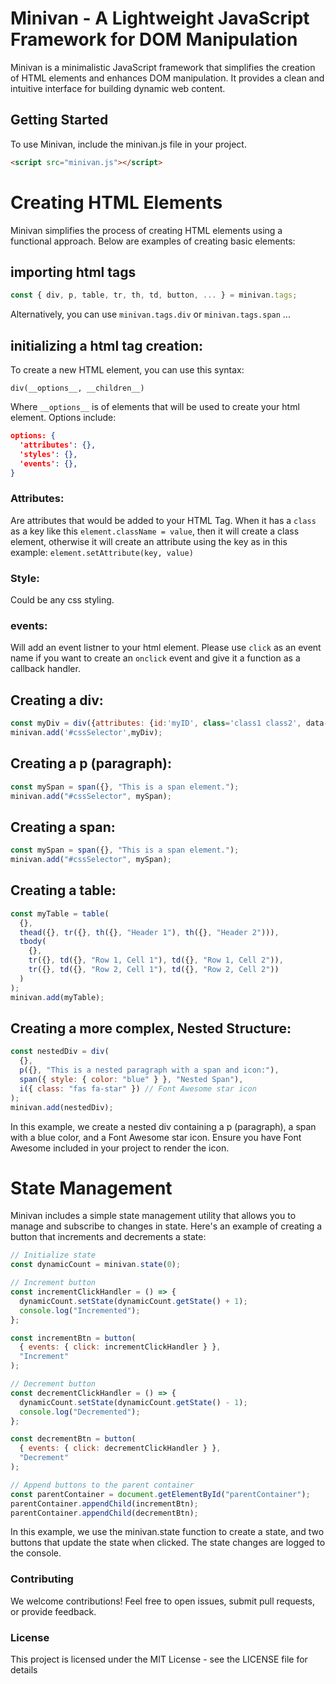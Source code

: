 # Minivan - A Lightweight JavaScript Framework for DOM Manipulation

Minivan is a minimalistic JavaScript framework that simplifies the creation of HTML elements and enhances DOM manipulation. It provides a clean and intuitive interface for building dynamic web content.

## Getting Started

To use Minivan, include the minivan.js file in your project.

```html
<script src="minivan.js"></script>
```

# Creating HTML Elements

Minivan simplifies the process of creating HTML elements using a functional approach. Below are examples of creating basic elements:

## importing html tags

```js
const { div, p, table, tr, th, td, button, ... } = minivan.tags;
```

Alternatively, you can use `minivan.tags.div` or `minivan.tags.span` ...

## initializing a html tag creation:

To create a new HTML element, you can use this syntax:

`div(__options__, __children__)`

Where `__options__` is of elements that will be used to create your html element. Options include:

```json
options: {
  'attributes': {},
  'styles': {},
  'events': {},
}
```

### Attributes:

Are attributes that would be added to your HTML Tag. When it has a `class` as a key like this `element.className = value`, then it will create a class element, otherwise it will create an attribute using the key as in this example: `element.setAttribute(key, value)`

### Style:

Could be any css styling.

### events:

Will add an event listner to your html element. Please use `click` as an event name if you want to create an `onclick` event and give it a function as a callback handler.

## Creating a div:

```js
const myDiv = div({attributes: {id:'myID', class='class1 class2', data-text:'text-data'}}, "Hello, Minivan!");
minivan.add('#cssSelector',myDiv);
```

## Creating a p (paragraph):

```js
const mySpan = span({}, "This is a span element.");
minivan.add("#cssSelector", mySpan);
```

## Creating a span:

```js
const mySpan = span({}, "This is a span element.");
minivan.add("#cssSelector", mySpan);
```

## Creating a table:

```js
const myTable = table(
  {},
  thead({}, tr({}, th({}, "Header 1"), th({}, "Header 2"))),
  tbody(
    {},
    tr({}, td({}, "Row 1, Cell 1"), td({}, "Row 1, Cell 2")),
    tr({}, td({}, "Row 2, Cell 1"), td({}, "Row 2, Cell 2"))
  )
);
minivan.add(myTable);
```

## Creating a more complex, Nested Structure:

```js
const nestedDiv = div(
  {},
  p({}, "This is a nested paragraph with a span and icon:"),
  span({ style: { color: "blue" } }, "Nested Span"),
  i({ class: "fas fa-star" }) // Font Awesome star icon
);
minivan.add(nestedDiv);
```

In this example, we create a nested div containing a p (paragraph), a span with a blue color, and a Font Awesome star icon. Ensure you have Font Awesome included in your project to render the icon.

# State Management

Minivan includes a simple state management utility that allows you to manage and subscribe to changes in state. Here's an example of creating a button that increments and decrements a state:

```js
// Initialize state
const dynamicCount = minivan.state(0);

// Increment button
const incrementClickHandler = () => {
  dynamicCount.setState(dynamicCount.getState() + 1);
  console.log("Incremented");
};

const incrementBtn = button(
  { events: { click: incrementClickHandler } },
  "Increment"
);

// Decrement button
const decrementClickHandler = () => {
  dynamicCount.setState(dynamicCount.getState() - 1);
  console.log("Decremented");
};

const decrementBtn = button(
  { events: { click: decrementClickHandler } },
  "Decrement"
);

// Append buttons to the parent container
const parentContainer = document.getElementById("parentContainer");
parentContainer.appendChild(incrementBtn);
parentContainer.appendChild(decrementBtn);
```

In this example, we use the minivan.state function to create a state, and two buttons that update the state when clicked. The state changes are logged to the console.

### Contributing

We welcome contributions! Feel free to open issues, submit pull requests, or provide feedback.

### License

This project is licensed under the MIT License - see the LICENSE file for details
